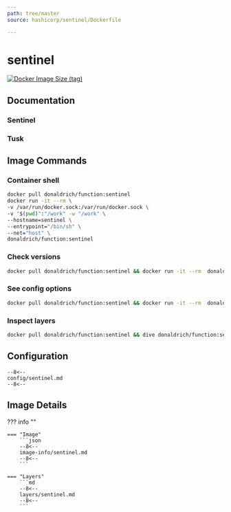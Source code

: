 ```yaml
---
path: tree/master
source: hashicorp/sentinel/Dockerfile

---
```


# sentinel

[![Docker Image Size (tag)](https://img.shields.io/docker/image-size/donaldrich/function/sentinel?color=blue&label=donaldrich/function:sentinel&logo=docker&style=flat-square)](https://hub.docker.com/r/donaldrich/function/sentinel)

## Documentation

### Sentinel

### Tusk

## Image Commands

### Container shell

```sh
docker pull donaldrich/function:sentinel
docker run -it --rm \
-v /var/run/docker.sock:/var/run/docker.sock \
-v "$(pwd)":"/work" -w "/work" \
--hostname=sentinel \
--entrypoint="/bin/sh" \
--net="host" \
donaldrich/function:sentinel
```

### Check versions

```sh
docker pull donaldrich/function:sentinel && docker run -it --rm  donaldrich/function:sentinel validate
```

### See config options

```sh
docker pull donaldrich/function:sentinel && docker run -it --rm  donaldrich/function:sentinel help
```

### Inspect layers

```sh
docker pull donaldrich/function:sentinel && dive donaldrich/function:sentinel
```

## Configuration

```
--8<--
config/sentinel.md
--8<--
```

## Image Details

??? info ""

    === "Image"
        ```json
        --8<--
        image-info/sentinel.md
        --8<--
        ```

    === "Layers"
        ```md
        --8<--
        layers/sentinel.md
        --8<--
        ```
